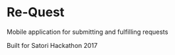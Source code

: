 # Re-Quest

Mobile application for submitting and fulfilling requests

Built for Satori Hackathon 2017
